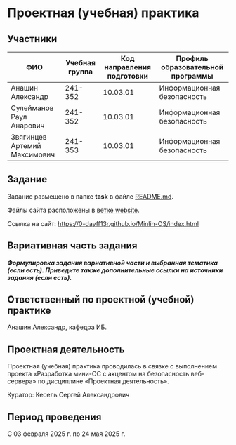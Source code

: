 # Проектная (учебная) практика

## Участники

| ФИО | Учебная группа | Код направления подготовки | Профиль образовательной программы |
|-|-|-|-|
| Анашин Александр | 241-352 | 10.03.01 | Информационная безопасность |
| Сулейманов Раул Анарович | 241-352 | 10.03.01 | Информационная безопасность |
| Звягинцев Артемий Максимович | 241-353 | 10.03.01 | Информационная безопасность |

## Задание

Задание размещено в папке **task** в файле [README.md](task/README.md).

Файлы сайта расположены в [ветке website](https://github.com/0-DAyFF13R/Minlin-OS/tree/website).

Ссылка на сайт: https://0-dayff13r.github.io/Minlin-OS/index.html

## Вариативная часть задания

***Формулировка задания вариативной части и выбранная тематика (если есть). Приведите также дополнительные ссылки на источники задания (если есть).***

## Ответственный по проектной (учебной) практике

Анашин Александр, кафедра ИБ.

## Проектная деятельность

Проектная (учебная) практика проводилась в связке с выполнением проекта «Разработка мини-ОС с акцентом на безопасность веб-сервера» по дисциплине «Проектная деятельность».

Куратор: Кесель Сергей Александрович

## Период проведения

С 03 февраля 2025 г. по 24 мая 2025 г.
